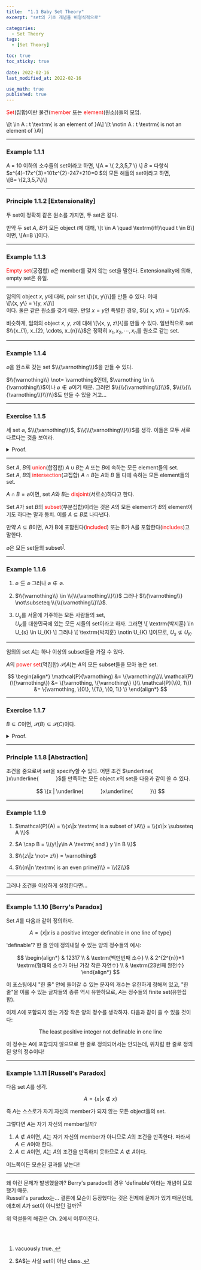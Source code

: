 ```yaml
---
title:  "1.1 Baby Set Theory"
excerpt: "set의 기초 개념을 비형식적으로"

categories:
  - Set Theory
tags:
  - [Set Theory]

toc: true
toc_sticky: true
 
date: 2022-02-16
last_modified_at: 2022-02-16

use_math: true
published: true
---
```


<span style="color:red">Set</span>(집합)이란 물건(<span style="color:red">member</span> 또는 <span style="color:red">element</span>(원소))들의 모임.  
  
\\[t \in A : t \textrm{ is an element of }A\\]
\\[t \notin A : t \textrm{ is not an element of }A\\]


***
### Example 1.1.1
$A$ = 10 이하의 소수들의 set이라고 하면, \\[A = \\{ 2,3,5,7 \\} \\]
$B$ = 다항식 $x^{4}-17x^{3}+101x^{2}-247+210=0 $의 모든 해들의 set이라고 하면,  
\\[B= \\{2,3,5,7\\}\\]  

***
### Principle 1.1.2 [Extensionality]
두 set이 정확히 같은 원소를 가지면, 두 set은 같다.

만약 두 set $A$, $B$가 모든 object $t$에 대해, \\[t \in A \quad \textrm{iff}\quad t \in B\\]이면, \\[A=B \\]이다.

***
### Example 1.1.3
<span style="color:red">Empty set</span>(공집합) $\varnothing$은 member를 갖지 않는 set을 말한다. Extensionality에 의해, empty set은 유일.

***

임의의 object $x$, $y$에 대해, pair set \\[\\{x, y\\}\\]를 만들 수 있다. 이때  
\\[\\{x, y\\} = \\{y, x\\}\\]  
이다. 둘은 같은 원소를 갖기 때문.
만일 $x=y$인 특별한 경우, $\\{ x, x\\} = \\{x\\}$.

비슷하게, 임의의 object $x$, $y$, $z$에 대해 \\[\\{x, y, z\\}\\]를 만들 수 있다. 일반적으로 set $\\{x_{1}, x_{2}, \cdots, x_{n}\\}$은 정확히 $x_{1}, x_{2}, \cdots, x_{n}$를 원소로 같는 set.

***
### Example 1.1.4

$\varnothing$을 원소로 갖는 set $\\{\varnothing\\}$을 만들 수 있다.

$\\{\varnothing\\} \not= \varnothing$인데, $\varnothing \in \\{\varnothing\\}$이나 $\varnothing \notin \varnothing$이기 때문. 그러면 $\\{\\{\varnothing\\}\\}$, $\\{\\{\\{\varnothing\\}\\}\\}$도 만들 수 있을 거고...

***
### Exercise 1.1.5

세 set $\varnothing$, $\\{\varnothing\\}$, $\\{\\{\varnothing\\}\\}$를 생각. 이들은 모두 서로 다르다는 것을 보여라.

<details>
<summary>Proof.</summary>
<div markdown="1">       

Extensionality에 따르면, 한쪽에는 포함되나 다른쪽에는 포함되지 않는 element가 존재함을 보이면 된다.

$\varnothing \in \\{\varnothing\\}$이나 $\varnothing \notin \varnothing$이므로 $\varnothing \not= \\{\varnothing\\}$ [Example 1.1.4].
$\\{\varnothing\\} \in \\{\\{\varnothing\\}\\}$이나 $\\{\varnothing\\} \notin \varnothing$이므로 $\varnothing \not= \\{\\{\varnothing\\}\\}$.
$\varnothing \in \\{\varnothing\\}$이나 $\varnothing \notin \\{\\{\varnothing\\}\\}$이므로 $\\{\varnothing\\} \not= \\{\\{\varnothing\\}\\}$. $\square$

</div>
</details>

***

Set $A$, $B$의 <span style="color:red">union</span>(합집합) $A \cup B$는 $A$ 또는 $B$에 속하는 모든 element들의 set.  
Set $A$, $B$의 <span style="color:red">intersection</span>(교집합) $A \cap B$는 $A$와 $B$ 둘 다에 속하는 모든 element들의 set.

$A \cap B = \varnothing$이면, set $A$와 $B$는 <span style="color:red">disjoint</span>(서로소)하다고 한다.

Set $A$가 set $B$의 <span style="color:red">subset</span>(부분집합)이라는 것은 $A$의 모든 element가 $B$의 element이기도 하다는 말과 동치. 이를 $A \subseteq B$로 나타낸다.

만약 $A \subseteq B$이면, A가 B에 포함된다(<span style="color:red">included</span>) 또는 B가 A를 포함한다(<span style="color:red">includes</span>)고 말한다.

$\varnothing$은 모든 set들의 subset<sup id="fnref:1"><a href="#fn:1" rel="footnote">1</a></sup>.


***
### Example 1.1.6

1. $\varnothing \subseteq \varnothing$ 그러나 $\varnothing \notin \varnothing$.

2. $\\{\varnothing\\} \in \\{\\{\varnothing\\}\\}$ 그러나 $\\{\varnothing\\} \not\subseteq \\{\\{\varnothing\\}\\}$.

3. $U_{s}$를 서울에 거주하는 모든 사람들의 set,<br/>
$U_{K}$를 대한민국에 있는 모든 시들의 set이라고 하자. 그러면 \\[ \textrm{박지훈} \in U_{s} \in U_{K} \\] 그러나 \\[ \textrm{박지훈} \notin U_{K} \\]이므로, $U_{s} \not\subseteq U_{K}$.

***

임의의 set $A$는 하나 이상의 subset들을 가질 수 있다.

$A$의 <span style="color:red">power set</span>(멱집합) $\mathcal{P}(A)$는 $A$의 모든 subset들을 모아 놓은 set.

$$
\begin{align*}
  \mathcal{P}(\varnothing) &= \{\varnothing\}\\
  \mathcal{P}(\{\varnothing\}) &= \{\varnothing, \{\varnothing\} \}\\
  \mathcal{P}(\{0, 1\}) &= \{\varnothing, \{0\}, \{1\}, \{0, 1\} \}
\end{align*}
$$

***
### Exercise 1.1.7

$B \subseteq C$이면, $\mathcal{P}(B) \subseteq \mathcal{P}(C)$이다.

<details>
<summary>Proof.</summary>
<div markdown="1">
$A \in \mathcal{P}(B)$라고 가정하자. 그러면 $\mathcal{P}(B)$는 $B$의 모든 subset들을 모아놓은 set이고, $A$는 그 중 하나이므로 $A \subseteq B$이다. 따라서 $A \subseteq C$이고, $A \in \mathcal{P}(C)$. $\square$
</div>
</details>

***
### Principle 1.1.8 [Abstraction]

조건을 줌으로써 set을 specify할 수 있다.
어떤 조건 $\underline{　　　 }x\underline{　　　 }$를 만족하는 모든 object $x$의 set을 다음과 같이 쓸 수 있다.

$$
\{x | \underline{　　　 }x\underline{　　　 }\}
$$

***
### Example 1.1.9

1. $\mathcal{P}(A) = \\{x\|x \textrm{ is a subset of }A\\} = \\{x\|x \subseteq A \\}$

2. $A \cap B = \\{y\|y\in A \textrm{ and } y \in B \\}$

3. $\\{z\|z \not= z\\} = \varnothing$

4. $\\{n\|n \textrm{ is an even prime}\\} = \\{2\\}$

***

그러나 조건을 이상하게 설정한다면...

***
### Example 1.1.10 [Berry's Paradox]

Set $A$를 다음과 같이 정의하자.

$$
A=\{x|x \textrm{ is a positive integer definable in one line of type}\}
$$

'definable'? 한 줄 안에 정의내릴 수 있는 양의 정수들의 예시:

$$
\begin{align*}
& 12317 \\
& \textrm{백만번째 소수} \\
& 2^{2^{n}}+1 \textrm{형태의 소수가 아닌 가장 작은 자연수} \\
& \textrm{23번째 완전수}
\end{align*}
$$

이 포스팅에서 "한 줄" 안에 들어갈 수 있는 문자의 개수는 유한하게 정해져 있고, "한 줄"을 이룰 수 있는 글자들의 종류 역시 유한하므로, $A$는 정수들의 finite set(유한집합).

이제 $A$에 포함되지 않는 가장 작은 양의 정수를 생각하자. 다음과 같이 쓸 수 있을 것이다:

$$
\textrm{The least positive integer not definable in one line}
$$

이 정수는 $A$에 포함되지 않으므로 한 줄로 정의되어서는 안되는데, 위처럼 한 줄로 정의된 양의 정수이다!

***
### Example 1.1.11 [Russell's Paradox]

다음 set $A$를 생각.

$$
A=\{x | x \notin x \}
$$

즉 $A$는 스스로가 자기 자신의 member가 되지 않는 모든 object들의 set.

그렇다면 $A$는 자기 자신의 member일까?

1. $A \notin A$이면, $A$는 자기 자신의 member가 아니므로 $A$의 조건을 만족한다. 따라서 $A \in A$여야 한다.
2. $A \in A$이면, $A$는 $A$의 조건을 만족하지 못하므로 $A \notin A$이다.

어느쪽이든 모순된 결과를 낳는다!

***

왜 이런 문제가 발생했을까?
Berry's paradox의 경우 'definable'이라는 개념이 모호했기 때문.  
Russell's paradox는... 결론에 모순이 등장했다는 것은 전제에 문제가 있기 때문인데, 애초에 $A$가 set이 아니었던 걸까?<sup id="fnref:2"><a href="#fn:2" rel="footnote">2</a></sup>

위 역설들의 해결은 Ch. 2에서 이루어진다.


<br/>
<br/>

<div markdown = "1" class="footnotes"><ol>
  <li class="footnote" id="fn:1">
    <p>vacuously true.<a href="#fnref:1" title=""> ↩</a><p>
  <li class="footnote" id="fn:2">
    <p>$A$는 사실 set이 아닌 class.<a href="#fnref:2" title=""> ↩</a><p>